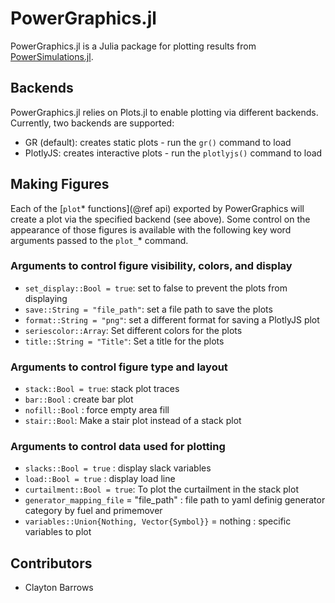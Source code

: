 # PowerGraphics.jl

PowerGraphics.jl is a Julia package for plotting results from [PowerSimulations.jl](https://github.com/NREL/PowerSimulations.jl).

## Backends

PowerGraphics.jl relies on Plots.jl to enable plotting via different backends. Currently, two backends are supported:

- GR (default): creates static plots - run the `gr()` command to load
- PlotlyJS: creates interactive plots - run the `plotlyjs()` command to load

## Making Figures

Each of the [`plot`* functions](@ref api) exported by PowerGraphics will create a plot via the specified backend (see above).
Some control on the appearance of those figures is available with the following key word arguments passed to the `plot_`* command.

### Arguments to control figure visibility, colors, and display

- `set_display::Bool = true`: set to false to prevent the plots from displaying
- `save::String = "file_path"`: set a file path to save the plots
- `format::String = "png"`: set a different format for saving a PlotlyJS plot
- `seriescolor::Array`: Set different colors for the plots
- `title::String = "Title"`: Set a title for the plots

### Arguments to control figure type and layout

- `stack::Bool = true`: stack plot traces
- `bar::Bool` : create bar plot
- `nofill::Bool` : force empty area fill
- `stair::Bool`: Make a stair plot instead of a stack plot

### Arguments to control data used for plotting

- `slacks::Bool = true` : display slack variables
- `load::Bool = true` : display load line
- `curtailment::Bool = true`: To plot the curtailment in the stack plot
- `generator_mapping_file` = "file_path" : file path to yaml definig generator category by fuel and primemover
- `variables::Union{Nothing, Vector{Symbol}}` = nothing : specific variables to plot


## Contributors

- Clayton Barrows
